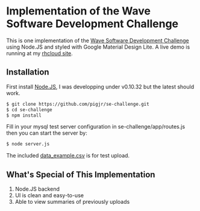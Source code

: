 # Implementation of the Wave Software Development Challenge
This is one implementation of the [Wave Software Development Challenge](https://github.com/wvchallenges/se-challenge) using Node.JS and styled with Google Material Design Lite. A live demo is running at my [rhcloud site](http://sec-esco.rhcloud.com/).

## Installation
First install [Node.JS](https://nodejs.org/), I was developping under v0.10.32 but the latest should work.
```sh
$ git clone https://github.com/pigjr/se-challenge.git
$ cd se-challenge
$ npm install
```

Fill in your mysql test server configuration in se-challenge/app/routes.js then you can start the server by:

```sh
$ node server.js
```

The included [data_example.csv](https://github.com/pigjr/se-challenge/blob/master/data_example.csv) is for test upload.

## What's Special of This Implementation

1. Node.JS backend
2. UI is clean and easy-to-use
3. Able to view summaries of previously uploads
